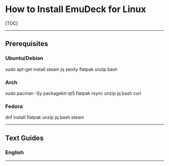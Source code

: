 # How to Install EmuDeck for Linux

[TOC]

***

## Prerequisites 

### Ubuntu/Debian

sudo apt-get install steam jq zenity flatpak unzip bash

### Arch

sudo pacman -Sy packagekit-qt5 flatpak rsync unzip jq bash curl

### Fedora

dnf install flatpak unzip jq bash steam

***

## Text Guides

### English

***